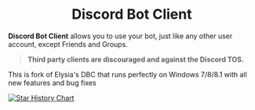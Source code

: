 <h1 align="center">Discord Bot Client</h1>

**Discord Bot Client** allows you to use your bot, just like any other user account, except Friends and Groups. 

> **Third party clients are discouraged and against the Discord TOS.**

This is fork of Elysia's DBC that runs perfectly on Windows 7/8/8.1 with all new features and bug fixes

[![Star History Chart](https://api.star-history.com/svg?repos=Forbirdden/DiscordBotClient-OldWindows&type=Date)](https://star-history.com/#Forbirdden/DiscordBotClient-OldWindows&Date)
